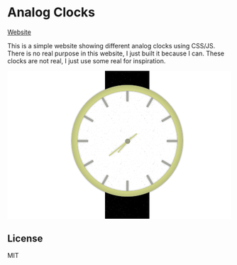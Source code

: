 # Analog Clocks

[Website](https://bloomca.github.io/analog-clocks/index.html)

This is a simple website showing different analog clocks using CSS/JS. There is no real purpose in this website, I just built it because I can. These clocks are not real, I just use some real for inspiration.

![Example](./screencast.gif)

## License

MIT